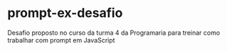 # prompt-ex-desafio
Desafio proposto no curso da turma 4 da Programaria para treinar como trabalhar com prompt em JavaScript
